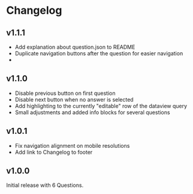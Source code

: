# Changelog

## v1.1.1

- Add explanation about question.json to README
- Duplicate navigation buttons after the question for easier navigation
- 

## v1.1.0

- Disable previous button on first question
- Disable next button when no answer is selected
- Add highlighting to the currently "editable" row of the dataview query
- Small adjustments and added info blocks for several questions

## v1.0.1

- Fix navigation alignment on mobile resolutions
- Add link to Changelog to footer

## v1.0.0

Initial release with 6 Questions.